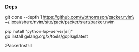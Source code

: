 ### Deps 
  
  
git clone --depth 1 https://github.com/wbthomason/packer.nvim\
 ~/.local/share/nvim/site/pack/packer/start/packer.nvim
  

pip install "python-lsp-server[all]"  
go install golang.org/x/tools/gopls@latest  
  
:PackerInstall
